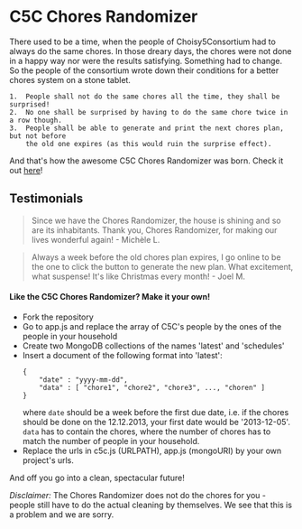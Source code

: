 C5C Chores Randomizer
=======================

There used to be a time, when the people of Choisy5Consortium had to always do the same chores. In those dreary days, the chores were not done in a happy way nor were the results satisfying. Something had to change.
So the people of the consortium wrote down their conditions for a better chores system on a stone tablet.

    1.  People shall not do the same chores all the time, they shall be surprised!
    2.  No one shall be surprised by having to do the same chore twice in a row though.
    3.  People shall be able to generate and print the next chores plan, but not before
        the old one expires (as this would ruin the surprise effect).

And that's how the awesome C5C Chores Randomizer was born.
Check it out [here]( c5c.heroku.com )!

Testimonials
------------

> Since we have the Chores Randomizer, the house is shining and so are its inhabitants. Thank you, Chores Randomizer, for making our lives wonderful again!
> \- Michèle L.

> Always a week before the old chores plan expires, I go online to be the one to click the button to generate the new plan. What excitement, what suspense! It's like Christmas every month!
> \- Joel M.

#### Like the C5C Chores Randomizer? Make it your own!

-   Fork the repository
-   Go to app.js and replace the array of C5C's people by the ones of the people in your household
-   Create two MongoDB collections of the names 'latest' and 'schedules'
-   Insert a document of the following format into 'latest':
    ```sc
    {
        "date" : "yyyy-mm-dd",
        "data" : [ "chore1", "chore2", "chore3", ..., "choren" ]
    }
    ```
    where `date` should be a week before the first due date, i.e. if the chores should be done on the 12.12.2013, your first date would be '2013-12-05'.
    `data` has to contain the chores, where the number of chores has to match the number of people in your household.
-   Replace the urls in c5c.js (URLPATH), app.js (mongoURI) by your own project's urls.

And off you go into a clean, spectacular future!


*Disclaimer:* The Chores Randomizer does not do the chores for you - people still have to do the actual cleaning by themselves. We see that this is a problem and we are sorry.

